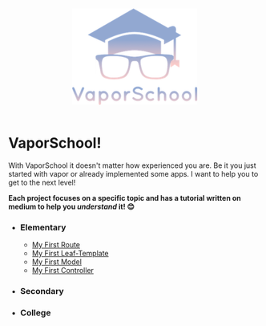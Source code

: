 <p align="center">
  <br>
  <img width="250" src="logo_t.png" alt="nerd">
  <br>
  <br>
</p>

# VaporSchool!
With VaporSchool it doesn't matter how experienced you are. Be it you just started with vapor or already implemented some apps. I want to help you to get to the next level!

**Each project focuses on a specific topic and has a tutorial written on medium to help you *understand* it! 😊**
- ### Elementary
  - [My First Route](https://github.com/vaporberlin/my-first-route)
  - [My First Leaf-Template](https://github.com/vaporberlin/my-first-leaf-template)
  - [My First Model](https://github.com/vaporberlin/my-first-model)
  - [My First Controller](https://github.com/vaporberlin/my-first-controller)
- ### Secondary
- ### College
